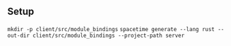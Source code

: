 ## Setup
``mkdir -p client/src/module_bindings``
``spacetime generate --lang rust --out-dir client/src/module_bindings --project-path server``